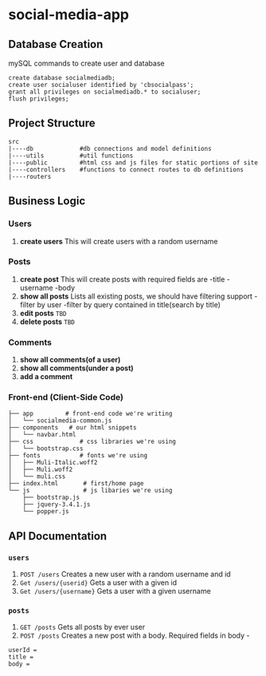 # social-media-app
## Database Creation
mySQL commands to create user and database
```
create database socialmediadb;
create user socialuser identified by 'cbsocialpass';
grant all privileges on socialmediadb.* to socialuser;
flush privileges;

```

## Project Structure
```shell
src
|----db             #db connections and model definitions
|----utils          #util functions 
|----public         #html css and js files for static portions of site
|----controllers    #functions to connect routes to db definitions
|----routers
```
## Business Logic

### Users

1. **create users**
    This will create users with a random username

### Posts
1. **create post**
    This will create posts with required fields are
    -title
    -username 
    -body
2. **show all posts**
    Lists all existing posts, we should have filtering support
    -filter by user
    -filter by query contained in title(search by title)
3. **edit posts** `TBD`
3. **delete posts** `TBD`

### Comments
1. **show all comments(of a user)**
2. **show all comments(under a post)**
3. **add a comment**

### Front-end (Client-Side Code)
```shell
├── app         # front-end code we're writing
│   └── socialmedia-common.js
├── components   # our html snippets
│   └── navbar.html
├── css             # css libraries we're using
│   └── bootstrap.css
├── fonts           # fonts we're using
│   ├── Muli-Italic.woff2
│   ├── Muli.woff2
│   └── muli.css
├── index.html       # first/home page
└── js               # js libaries we're using   
    ├── bootstrap.js
    ├── jquery-3.4.1.js
    └── popper.js
```
## API Documentation
 ### `users`
 1. `POST /users`
 Creates a new user with a random username and id
 2. `Get /users/{userid}`
 Gets a user with a given id
 3. `Get /users/{username}`
 Gets a user with a given username

### `posts`
 1. `GET /posts`
 Gets all posts by ever user
 2. `POST /posts`
 Creates a new post with a body. Required fields in body -
 ```
 userId = 
 title =
 body = 
 ```
 

 

